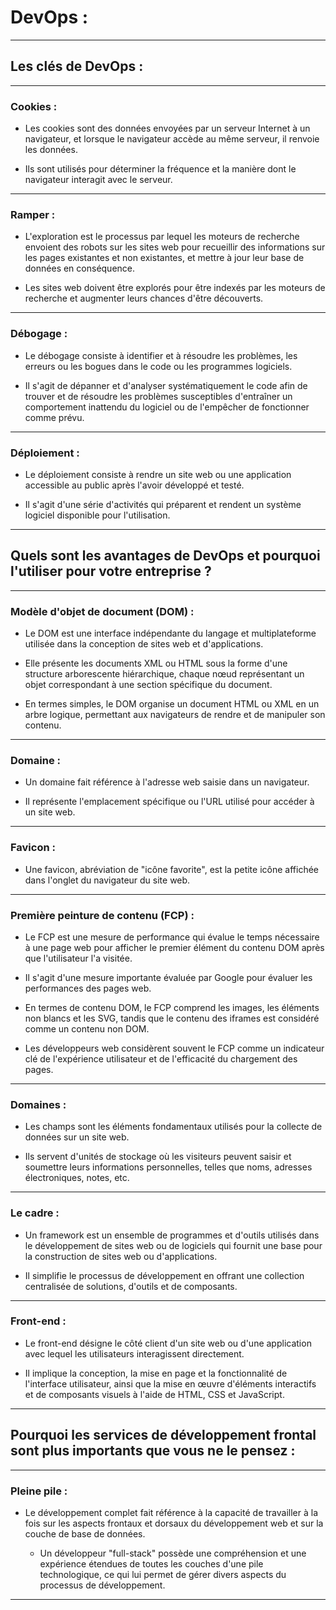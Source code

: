 # **DevOps :**

---

## **Les clés de DevOps :**

---

### **Cookies :**

- Les cookies sont des données envoyées par un serveur Internet à un navigateur, et lorsque le navigateur accède au même serveur, il renvoie les données. 
    
- Ils sont utilisés pour déterminer la fréquence et la manière dont le navigateur interagit avec le serveur.

---

### **Ramper :**

- L'exploration est le processus par lequel les moteurs de recherche envoient des robots sur les sites web pour recueillir des informations sur les pages existantes et non existantes, et mettre à jour leur base de données en conséquence. 
    
- Les sites web doivent être explorés pour être indexés par les moteurs de recherche et augmenter leurs chances d'être découverts.

---

### **Débogage :**

- Le débogage consiste à identifier et à résoudre les problèmes, les erreurs ou les bogues dans le code ou les programmes logiciels. 
    
- Il s'agit de dépanner et d'analyser systématiquement le code afin de trouver et de résoudre les problèmes susceptibles d'entraîner un comportement inattendu du logiciel ou de l'empêcher de fonctionner comme prévu.

---

### **Déploiement :**

- Le déploiement consiste à rendre un site web ou une application accessible au public après l'avoir développé et testé. 
    
- Il s'agit d'une série d'activités qui préparent et rendent un système logiciel disponible pour l'utilisation.

---

## **Quels sont les avantages de DevOps et pourquoi l'utiliser pour votre entreprise ?**

---

### **Modèle d'objet de document (DOM) :**

- Le DOM est une interface indépendante du langage et multiplateforme utilisée dans la conception de sites web et d'applications. 
    
- Elle présente les documents XML ou HTML sous la forme d'une structure arborescente hiérarchique, chaque nœud représentant un objet correspondant à une section spécifique du document. 
    
- En termes simples, le DOM organise un document HTML ou XML en un arbre logique, permettant aux navigateurs de rendre et de manipuler son contenu.

---

### **Domaine :**

- Un domaine fait référence à l'adresse web saisie dans un navigateur. 
    
- Il représente l'emplacement spécifique ou l'URL utilisé pour accéder à un site web.

---

### **Favicon :**

- Une favicon, abréviation de "icône favorite", est la petite icône affichée dans l'onglet du navigateur du site web.

---

### **Première peinture de contenu (FCP) :**

- Le FCP est une mesure de performance qui évalue le temps nécessaire à une page web pour afficher le premier élément du contenu DOM après que l'utilisateur l'a visitée. 
    
- Il s'agit d'une mesure importante évaluée par Google pour évaluer les performances des pages web. 
    
- En termes de contenu DOM, le FCP comprend les images, les éléments non blancs et les SVG, tandis que le contenu des iframes est considéré comme un contenu non DOM. 
    
- Les développeurs web considèrent souvent le FCP comme un indicateur clé de l'expérience utilisateur et de l'efficacité du chargement des pages.

---

### **Domaines :**

- Les champs sont les éléments fondamentaux utilisés pour la collecte de données sur un site web. 
    
- Ils servent d'unités de stockage où les visiteurs peuvent saisir et soumettre leurs informations personnelles, telles que noms, adresses électroniques, notes, etc.

---

### **Le cadre :**

- Un framework est un ensemble de programmes et d'outils utilisés dans le développement de sites web ou de logiciels qui fournit une base pour la construction de sites web ou d'applications. 
    
- Il simplifie le processus de développement en offrant une collection centralisée de solutions, d'outils et de composants.

---

### **Front-end :**

- Le front-end désigne le côté client d'un site web ou d'une application avec lequel les utilisateurs interagissent directement. 
    
- Il implique la conception, la mise en page et la fonctionnalité de l'interface utilisateur, ainsi que la mise en œuvre d'éléments interactifs et de composants visuels à l'aide de HTML, CSS et JavaScript.

---

## **Pourquoi les services de développement frontal sont plus importants que vous ne le pensez :**

---

### **Pleine pile :**

- Le développement complet fait référence à la capacité de travailler à la fois sur les aspects frontaux et dorsaux du développement web et sur la couche de base de données. 
    
    - Un développeur "full-stack" possède une compréhension et une expérience étendues de toutes les couches d'une pile technologique, ce qui lui permet de gérer divers aspects du processus de développement.

---